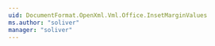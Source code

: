 ```yaml
---
uid: DocumentFormat.OpenXml.Vml.Office.InsetMarginValues
ms.author: "soliver"
manager: "soliver"
---
```

